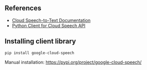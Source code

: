 ## References

* [Cloud Speech-to-Text Documentation](https://cloud.google.com/speech/docs)
* [Python Client for Cloud Speech API](https://googleapis.dev/python/speech/latest/index.html)


## Installing client library

```
pip install google-cloud-speech
```

Manual installation: https://pypi.org/project/google-cloud-speech/
